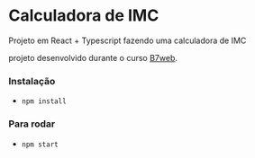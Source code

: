 # Calculadora de IMC

Projeto em React + Typescript fazendo uma calculadora de IMC

projeto desenvolvido durante o curso [B7web](https://b7web.com.br).

### Instalação
- `npm install`
### Para rodar
- `npm start`